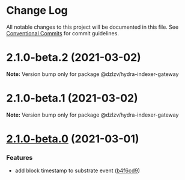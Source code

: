 # Change Log

All notable changes to this project will be documented in this file.
See [Conventional Commits](https://conventionalcommits.org) for commit guidelines.

# 2.1.0-beta.2 (2021-03-02)

**Note:** Version bump only for package @dzlzv/hydra-indexer-gateway





# 2.1.0-beta.1 (2021-03-02)

**Note:** Version bump only for package @dzlzv/hydra-indexer-gateway





# [2.1.0-beta.0](https://github.com/dzhelezov/hydra/compare/v0.1.2...v2.1.0-beta.0) (2021-03-01)


### Features

* add block timestamp to substrate event ([b4f6cd9](https://github.com/dzhelezov/hydra/commit/b4f6cd95aec8f78f6e442a190e7d92ba49753a57))
